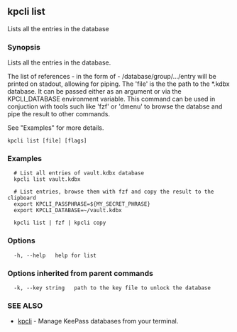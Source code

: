 ## kpcli list

Lists all the entries in the database

### Synopsis

Lists all the entries in the database. 

The list of references - in the form of - /database/group/.../entry will be printed on stadout, allowing for piping.
The 'file' is the the path to the *.kdbx database. It can be passed either as an argument or via the KPCLI_DATABASE environment variable.
This command can be used in conjuction with tools such like 'fzf' or 'dmenu' to browse the databse and pipe the result to other commands.

See "Examples" for more details.

```
kpcli list [file] [flags]
```

### Examples

```
  # List all entries of vault.kdbx database
  kpcli list vault.kdbx

  # List entries, browse them with fzf and copy the result to the clipboard
  export KPCLI_PASSPHRASE=${MY_SECRET_PHRASE}
  export KPCLI_DATABASE=~/vault.kdbx

  kpcli list | fzf | kpcli copy
```

### Options

```
  -h, --help   help for list
```

### Options inherited from parent commands

```
  -k, --key string   path to the key file to unlock the database
```

### SEE ALSO

* [kpcli](kpcli.md)	 - Manage KeePass databases from your terminal.

